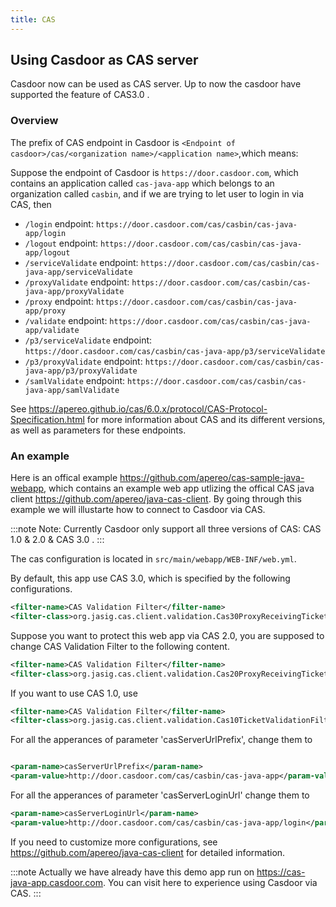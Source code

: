 ```yaml
---
title: CAS
---
```


## Using Casdoor as CAS server

Casdoor now can be used as CAS server. Up to now the casdoor have supported the feature of CAS3.0 .

### Overview

The prefix of CAS endpoint in Casdoor is `<Endpoint of casdoor>/cas/<organization name>/<application name>`,which means:

Suppose the endpoint of Casdoor is `https://door.casdoor.com`, which contains an application called `cas-java-app` which belongs to an organization called `casbin`, and if we are trying to let user to login in via CAS, then
- `/login` endpoint: `https://door.casdoor.com/cas/casbin/cas-java-app/login`
- `/logout` endpoint: `https://door.casdoor.com/cas/casbin/cas-java-app/logout`
- `/serviceValidate` endpoint: `https://door.casdoor.com/cas/casbin/cas-java-app/serviceValidate`
- `/proxyValidate` endpoint: `https://door.casdoor.com/cas/casbin/cas-java-app/proxyValidate`
- `/proxy` endpoint: `https://door.casdoor.com/cas/casbin/cas-java-app/proxy`
- `/validate` endpoint: `https://door.casdoor.com/cas/casbin/cas-java-app/validate`
- `/p3/serviceValidate` endpoint: `https://door.casdoor.com/cas/casbin/cas-java-app/p3/serviceValidate`
- `/p3/proxyValidate` endpoint: `https://door.casdoor.com/cas/casbin/cas-java-app/p3/proxyValidate`
- `/samlValidate` endpoint: `https://door.casdoor.com/cas/casbin/cas-java-app/samlValidate`

See <https://apereo.github.io/cas/6.0.x/protocol/CAS-Protocol-Specification.html> for more information about CAS and its different versions, as well as parameters for these endpoints.

### An example

Here is an offical example <https://github.com/apereo/cas-sample-java-webapp>, which contains an example web app utlizing the offical CAS java client <https://github.com/apereo/java-cas-client>. By going through this example we will illustarte how to connect to Casdoor via CAS.


:::note
Note: Currently Casdoor only support all three versions of CAS: CAS 1.0 & 2.0 & CAS 3.0 .
:::

The cas configuration is located in `src/main/webapp/WEB-INF/web.yml`.

By default, this app use CAS 3.0, which is specified by the following configurations.
```xml
<filter-name>CAS Validation Filter</filter-name>
<filter-class>org.jasig.cas.client.validation.Cas30ProxyReceivingTicketValidationFilter</filter-class>
```


Suppose you want to protect this web app via CAS 2.0, you are supposed to change CAS Validation Filter to the following content.
```xml
<filter-name>CAS Validation Filter</filter-name>
<filter-class>org.jasig.cas.client.validation.Cas20ProxyReceivingTicketValidationFilter</filter-class>
```


If you want to use CAS 1.0, use
```xml
<filter-name>CAS Validation Filter</filter-name>
<filter-class>org.jasig.cas.client.validation.Cas10TicketValidationFilter</filter-class>
```

For all the apperances of parameter 'casServerUrlPrefix', change them to
```xml

<param-name>casServerUrlPrefix</param-name>
<param-value>http://door.casdoor.com/cas/casbin/cas-java-app</param-value>

```

For all the apperances of parameter 'casServerLoginUrl' change them to
```xml
<param-name>casServerLoginUrl</param-name>
<param-value>http://door.casdoor.com/cas/casbin/cas-java-app/login</param-value>
```

If you need to customize more configurations, see <https://github.com/apereo/java-cas-client> for detailed information. 

:::note
Actually we have already have this demo app run on <https://cas-java-app.casdoor.com>. You can visit here to experience using Casdoor via CAS.
:::
